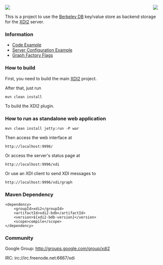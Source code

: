 <a href="http://projectdanube.org/" target="_blank"><img src="http://projectdanube.github.com/xdi2/images/projectdanube_logo.png" align="right"></a>
<img src="http://projectdanube.github.com/xdi2/images/logo64.png"><br>

This is a project to use the [Berkeley DB](https://www.oracle.com/database/berkeley-db/db.html) key/value store as backend storage for the [XDI2](http://github.com/projectdanube/xdi2) server.

### Information

* [Code Example](https://github.com/projectdanube/xdi2-bdb/wiki/Code%20Example)
* [Server Configuration Example](https://github.com/projectdanube/xdi2-bdb/wiki/Server%20Configuration%20Example)
* [Graph Factory Flags](https://github.com/projectdanube/xdi2-bdb/wiki/Graph%20Factory%20Flags)

### How to build

First, you need to build the main [XDI2](http://github.com/projectdanube/xdi2) project.

After that, just run

    mvn clean install

To build the XDI2 plugin.

### How to run as standalone web application

    mvn clean install jetty:run -P war

Then access the web interface at

	http://localhost:9996/

Or access the server's status page at

	http://localhost:9996/xdi

Or use an XDI client to send XDI messages to

    http://localhost:9996/xdi/graph

### Maven Dependency

	<dependency>
	    <groupId>xdi2</groupId>
	    <artifactId>xdi2-bdb</artifactId>
	    <version>${xdi2-bdb-version}</version>
	    <scope>compile</scope>
	</dependency>

### Community

Google Group: http://groups.google.com/group/xdi2

IRC: irc://irc.freenode.net:6667/xdi
